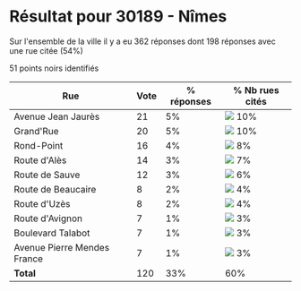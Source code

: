 # Résultat pour 30189 - Nîmes

Sur l'ensemble de la ville il y a eu 362 réponses dont 198 réponses avec une rue citée (54%)

51 points noirs identifiés

| Rue | Vote | % réponses | % Nb rues cités|
|-----|------|------------|----------------|
| Avenue Jean Jaurès | 21 | 5% | <img src="../../img/bar_10.gif" />&nbsp;10%|
| Grand'Rue | 20 | 5% | <img src="../../img/bar_10.gif" />&nbsp;10%|
| Rond-Point | 16 | 4% | <img src="../../img/bar_8.gif" />&nbsp;8%|
| Route d'Alès | 14 | 3% | <img src="../../img/bar_7.gif" />&nbsp;7%|
| Route de Sauve | 12 | 3% | <img src="../../img/bar_6.gif" />&nbsp;6%|
| Route de Beaucaire | 8 | 2% | <img src="../../img/bar_4.gif" />&nbsp;4%|
| Route d'Uzès | 8 | 2% | <img src="../../img/bar_4.gif" />&nbsp;4%|
| Route d'Avignon | 7 | 1% | <img src="../../img/bar_3.gif" />&nbsp;3%|
| Boulevard Talabot | 7 | 1% | <img src="../../img/bar_3.gif" />&nbsp;3%|
| Avenue Pierre Mendes France | 7 | 1% | <img src="../../img/bar_3.gif" />&nbsp;3%|
| **Total** | 120 | 33% | 60%|
